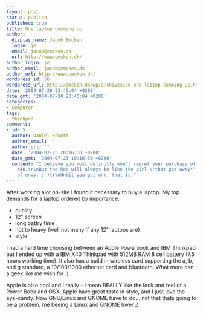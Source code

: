 ```yaml
---
layout: post
status: publish
published: true
title: One laptop comming up
author:
  display_name: Jacob Emcken
  login: je
  email: jacob@emcken.dk
  url: http://www.emcken.dk/
author_login: je
author_email: jacob@emcken.dk
author_url: http://www.emcken.dk/
wordpress_id: 56
wordpress_url: http://emcken.dk/wp/archives/56-one-laptop-comming-up.html
date: '2004-07-20 23:45:04 +0200'
date_gmt: '2004-07-20 23:45:04 +0200'
categories:
- Computer
tags:
- thinkpad
comments:
- id: 5
  author: Daniel Kokott
  author_email: ''
  author_url: ''
  date: '2004-07-23 20:16:30 +0200'
  date_gmt: '2004-07-23 19:16:30 +0200'
  content: "I believe you most definitly won't regret your purchase of your IBM ThinkPad
    X40.\r\nBut the Mac will always be like the girl \"that got away\" - an object
    of envy. ;-)\r\nUntil you get one, that is."
---
```

After working alot on-site I found it necessary to buy a laptop. My top demands for a laptop ordered by importance:

<ul>
<li>quality</li>
<li>12" screen</li>
<li>long battry time</li>
<li>not to heavy (well not many if any 12" laptops are)</li>
<li>style</li></ul>
I had a hard time choosing between an Apple Powerbook and IBM Thinkpad but I ended up with a IBM X40 Thinkpad with 512MB RAM 8 cell battery (7.5 hours working time). It also has a build in wireless card supporting the a, b, and g standard, a 10/100/1000 ethernet card and bluetooth. What more can a geek like me wish for :)

Apple is also cool and I really - I mean REALLY like the look and feel of a Power Book and OSX. Apple have great taste in style, and I just love the eye-candy. Now GNU/Linux and GNOME have to do... not that thats going to be a problem, me beeing a Linux and GNOME lover ;)

